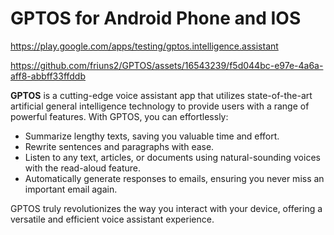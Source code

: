 # GPTOS for Android Phone and IOS
https://play.google.com/apps/testing/gptos.intelligence.assistant

https://github.com/friuns2/GPTOS/assets/16543239/f5d044bc-e97e-4a6a-aff8-abbff33ffddb

**GPTOS** is a cutting-edge voice assistant app that utilizes state-of-the-art artificial general intelligence technology to provide users with a range of powerful features. With GPTOS, you can effortlessly:

- Summarize lengthy texts, saving you valuable time and effort.
- Rewrite sentences and paragraphs with ease.
- Listen to any text, articles, or documents using natural-sounding voices with the read-aloud feature.
- Automatically generate responses to emails, ensuring you never miss an important email again.

GPTOS truly revolutionizes the way you interact with your device, offering a versatile and efficient voice assistant experience.
